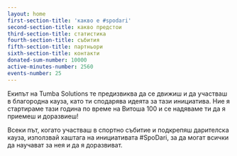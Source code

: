 ```yaml
---
layout: home
first-section-title: 'какво е #spodari'
second-section-title: какво предстои
third-section-title: статистика
fourth-section-title: събития
fifth-section-title: партньори
sixth-section-title: контакти
donated-sum-number: 10000
active-minutes-number: 2560
events-number: 25 
---
```

Екипът на Tumba Solutions те предизвиква да се движиш и да участваш в благородна кауза, като ти сподарява идеята за тази инициатива. Ние я стартираме тази година по време на Витоша 100 и се надяваме ти да я приемеш и доразвиеш!

Всеки път, когато участваш в спортно събитие и подкрепяш дарителска кауза, използвай хаштага на инициативата #SpoDari, за да могат всички да научават за нея и да я доразвиват.